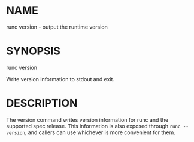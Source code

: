 # NAME
   runc version - output the runtime version

# SYNOPSIS
   runc version

Write version information to stdout and exit.

# DESCRIPTION
   The version command writes version information for runc and the
supported spec release.  This information is also exposed through
`runc --version`, and callers can use whichever is more convenient for
them.

